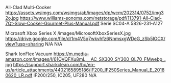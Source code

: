 All-Clad Multi-Cooker
https://assets.wsimgs.com/wsimgs/ab/images/dp/wcm/202314/0752/img32o.jpg
https://www.williams-sonoma.com/netstorage/pdf/113791-All-Clad-7Qt-Slow-Cooker-Gourmet-Plus-Manual.pdf
Serie SC04-A
5826-231-A127

Microsoft Xbox Series X
/images/MicrosoftXboxSeriesX.jpg
https://drive.google.com/file/d/1m4V5q7wkvhfz6NnmsxgWDeG_zSb5IOCX/view?usp=sharing
N/A
N/A

Shark IonFlex Vacuum
https://m.media-amazon.com/images/I/61OVQFXu8mL.__AC_SX300_SY300_QL70_FMwebp_.jpg
https://support.sharkclean.com/hc/en-us/article_attachments/4402165895186/IF200_IF250Series_Manual_E_20180620_LR.pdf
IF200/250, IC205, UF280
N/A